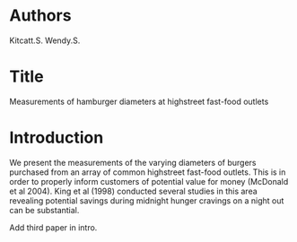 # Authors
Kitcatt.S.
Wendy.S.

# Title
Measurements of hamburger diameters at highstreet fast-food outlets

# Introduction
We present the measurements of the varying diameters of burgers purchased from an array of common highstreet fast-food outlets.
This is in order to properly inform customers of potential value for money (McDonald et al 2004).
King et al (1998) conducted several studies in this area revealing potential savings during midnight hunger cravings on a night out can be substantial.

Add third paper in intro.